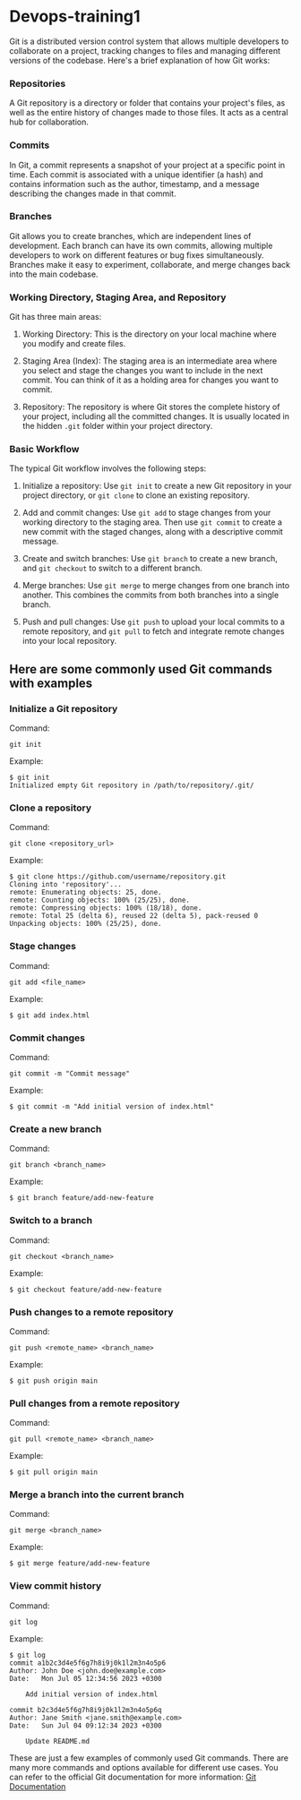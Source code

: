 # Devops-training1

Git is a distributed version control system that allows multiple developers to collaborate on a project, tracking changes to files and managing different versions of the codebase. Here's a brief explanation of how Git works:

### Repositories
A Git repository is a directory or folder that contains your project's files, as well as the entire history of changes made to those files. It acts as a central hub for collaboration.

### Commits
In Git, a commit represents a snapshot of your project at a specific point in time. Each commit is associated with a unique identifier (a hash) and contains information such as the author, timestamp, and a message describing the changes made in that commit.

### Branches
Git allows you to create branches, which are independent lines of development. Each branch can have its own commits, allowing multiple developers to work on different features or bug fixes simultaneously. Branches make it easy to experiment, collaborate, and merge changes back into the main codebase.

### Working Directory, Staging Area, and Repository
Git has three main areas:

1. Working Directory: This is the directory on your local machine where you modify and create files.

2. Staging Area (Index): The staging area is an intermediate area where you select and stage the changes you want to include in the next commit. You can think of it as a holding area for changes you want to commit.

3. Repository: The repository is where Git stores the complete history of your project, including all the committed changes. It is usually located in the hidden `.git` folder within your project directory.


### Basic Workflow
The typical Git workflow involves the following steps:

1. Initialize a repository: Use `git init` to create a new Git repository in your project directory, or `git clone` to clone an existing repository.

2. Add and commit changes: Use `git add` to stage changes from your working directory to the staging area. Then use `git commit` to create a new commit with the staged changes, along with a descriptive commit message.

3. Create and switch branches: Use `git branch` to create a new branch, and `git checkout` to switch to a different branch.

4. Merge branches: Use `git merge` to merge changes from one branch into another. This combines the commits from both branches into a single branch.

5. Push and pull changes: Use `git push` to upload your local commits to a remote repository, and `git pull` to fetch and integrate remote changes into your local repository.

## Here are some commonly used Git commands with examples
### Initialize a Git repository

Command:
```
git init
```

Example:
```
$ git init
Initialized empty Git repository in /path/to/repository/.git/
```

### Clone a repository

Command:
```
git clone <repository_url>
```

Example:
```
$ git clone https://github.com/username/repository.git
Cloning into 'repository'...
remote: Enumerating objects: 25, done.
remote: Counting objects: 100% (25/25), done.
remote: Compressing objects: 100% (18/18), done.
remote: Total 25 (delta 6), reused 22 (delta 5), pack-reused 0
Unpacking objects: 100% (25/25), done.
```

### Stage changes

Command:
```
git add <file_name>
```

Example:
```
$ git add index.html
```

### Commit changes

Command:
```
git commit -m "Commit message"
```

Example:
```
$ git commit -m "Add initial version of index.html"
```

### Create a new branch

Command:
```
git branch <branch_name>
```

Example:
```
$ git branch feature/add-new-feature
```

### Switch to a branch

Command:
```
git checkout <branch_name>
```

Example:
```
$ git checkout feature/add-new-feature
```

### Push changes to a remote repository

Command:
```
git push <remote_name> <branch_name>
```

Example:
```
$ git push origin main
```

### Pull changes from a remote repository

Command:
```
git pull <remote_name> <branch_name>
```

Example:
```
$ git pull origin main
```

### Merge a branch into the current branch

Command:
```
git merge <branch_name>
```

Example:
```
$ git merge feature/add-new-feature
```

### View commit history

Command:
```
git log
```

Example:
```
$ git log
commit a1b2c3d4e5f6g7h8i9j0k1l2m3n4o5p6
Author: John Doe <john.doe@example.com>
Date:   Mon Jul 05 12:34:56 2023 +0300

    Add initial version of index.html

commit b2c3d4e5f6g7h8i9j0k1l2m3n4o5p6q
Author: Jane Smith <jane.smith@example.com>
Date:   Sun Jul 04 09:12:34 2023 +0300

    Update README.md
```

These are just a few examples of commonly used Git commands. There are many more commands and options available for different use cases. You can refer to the official Git documentation for more information: [Git Documentation](https://git-scm.com/doc)